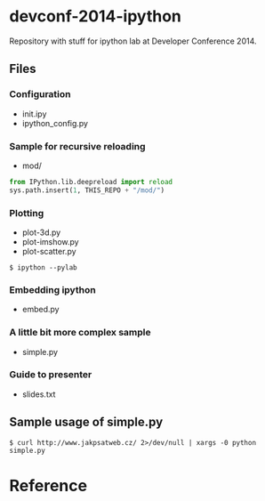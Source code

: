 devconf-2014-ipython
====================

Repository with stuff for ipython lab at Developer Conference 2014.

Files
-----

### Configuration

* init.ipy
* ipython_config.py

### Sample for recursive reloading

* mod/

```python
from IPython.lib.deepreload import reload
sys.path.insert(1, THIS_REPO + "/mod/")
```

### Plotting

* plot-3d.py
* plot-imshow.py
* plot-scatter.py

```
$ ipython --pylab
```

### Embedding ipython

* embed.py

### A little bit more complex sample

* simple.py

### Guide to presenter

* slides.txt


Sample usage of simple.py
-------------------------

```
$ curl http://www.jakpsatweb.cz/ 2>/dev/null | xargs -0 python simple.py
```

Reference
=========

[1]: http://www.loria.fr/~rougier/teaching/matplotlib/        "Plots"
[2]: http://ipython.org/ipython-doc/dev/                      "Official Documentation"

